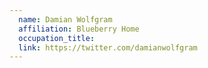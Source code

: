 ```yaml
---
  name: Damian Wolfgram
  affiliation: Blueberry Home
  occupation_title:
  link: https://twitter.com/damianwolfgram
---
```

